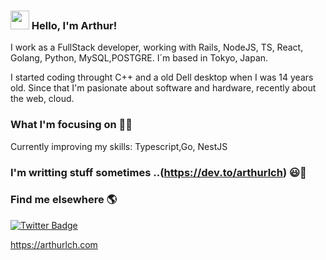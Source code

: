 ### <img src="https://media.giphy.com/media/hvRJCLFzcasrR4ia7z/giphy.gif" width="30px"> Hello, I'm Arthur!

I work as a FullStack developer, working with Rails, NodeJS, TS, React, Golang, Python, MySQL,POSTGRE. I´m based in Tokyo, Japan.

I started coding throught C++ and a old Dell desktop when I was 14 years old. Since that I'm pasionate about software and hardware, recently about the web, cloud.

### What I'm focusing on 👨‍💻

Currently improving my skills: Typescript,Go, NestJS <br /> 

### I'm writting stuff sometimes ..(https://dev.to/arthurlch) 😃🧾

### Find me elsewhere 🌎

[![Twitter Badge](https://img.shields.io/badge/-Twitter-1ca0f1?style=flat-square&labelColor=1ca0f1&logo=twitter&logoColor=white&link=https://twitter.com/arthurlch)](https://twitter.com/arthurlch)

https://arthurlch.com

